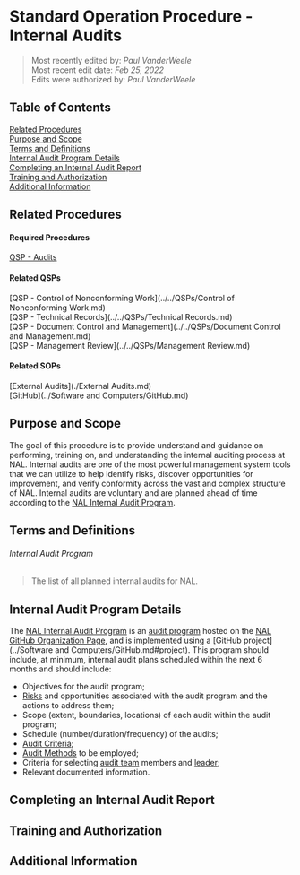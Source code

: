 # Standard Operation Procedure - Internal Audits

>Most recently edited by: *Paul VanderWeele*  
>Most recent edit date: *Feb 25, 2022*  
>Edits were authorized by: *Paul VanderWeele*

## Table of Contents

[Related Procedures](#related-procedures)  
[Purpose and Scope](#purpose-and-scope)  
[Terms and Definitions](#terms-and-definitions)  
[Internal Audit Program Details](#internal-audit-program-details)  
[Completing an Internal Audit Report](#completing-an-internal-audit-report)  
[Training and Authorization](#training-and-authorization)  
[Additional Information](#additional-information)  

## Related Procedures  

#### Required Procedures  

[QSP - Audits](../../QSPs/Audits.md)  

#### Related QSPs

[QSP - Control of Nonconforming Work](../../QSPs/Control of Nonconforming Work.md)  
[QSP - Technical Records](../../QSPs/Technical Records.md)  
[QSP - Document Control and Management](../../QSPs/Document Control and Management.md)  
[QSP - Management Review](../../QSPs/Management Review.md)  

#### Related SOPs

[External Audits](./External Audits.md)  
[GitHub](../Software and Computers/GitHub.md)  

## Purpose and Scope

The goal of this procedure is to provide understand and guidance on performing, training on, and understanding the internal auditing process at NAL. Internal audits are one of the most powerful management system tools that we can utilize to help identify risks, discover opportunities for improvement, and verify conformity across the vast and complex structure of NAL. Internal audits are voluntary and are planned ahead of time according to the [NAL Internal Audit Program](#internal-audit-program).

## Terms and Definitions

###### Internal Audit Program

> The list of all planned internal audits for NAL.

## Internal Audit Program Details

The [NAL Internal Audit Program](#internal-audit-program) is an [audit program](../../QSPs/Audits.md#audit-program) hosted on the [NAL GitHub Organization Page](https://github.com/NEWAGE-Labs), and is implemented using a [GitHub project](../Software and Computers/GitHub.md#project). This program should include, at minimum, internal audit plans scheduled within the next 6 months and  should include:  
* Objectives for the audit program;  
* [Risks](../../QSPs/Audits.md#risk) and opportunities associated with the audit program and the actions to address them;  
* Scope (extent, boundaries, locations) of each audit within the audit program;  
* Schedule (number/duration/frequency) of the audits;  
* [Audit Criteria](../../QSPs/Audits.md#audit-criteria);  
* [Audit Methods](../../QSPs/Audits.md#audit-method) to be employed;  
* Criteria for selecting [audit team](../../QSPs/Audits.md#audit-team) members and [leader](../../QSPs/Audits.md#audit-team-leader);  
* Relevant documented information.  

## Completing an Internal Audit Report



## Training and Authorization

## Additional Information
